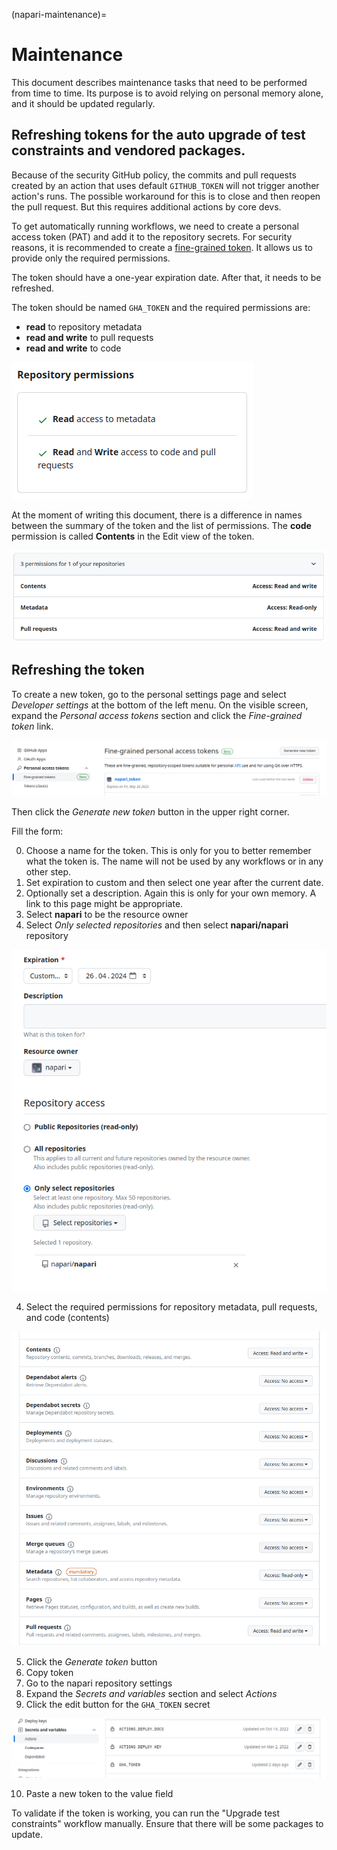 (napari-maintenance)=

# Maintenance

This document describes maintenance tasks that need to be performed from time to time. Its purpose is to avoid relying on personal memory alone, and it should be updated regularly.

## Refreshing tokens for the auto upgrade of test constraints and vendored packages.

Because of the security GitHub policy, the commits and pull requests created by an action that uses default `GITHUB_TOKEN`
will not trigger another action's runs. The possible workaround for this is to close and then reopen the pull request.
But this requires additional actions by core devs.


To get automatically running workflows, we need to create a personal access token (PAT) and add it to the repository secrets.
For security reasons, it is recommended to create a [fine-grained token](https://docs.github.com/en/authentication/keeping-your-account-and-data-secure/creating-a-personal-access-token#creating-a-fine-grained-personal-access-token). It allows us to provide only the required permissions.

The token should have a one-year expiration date. After that, it needs to be refreshed.

The token should be named `GHA_TOKEN` and the required permissions are:

 * **read** to repository metadata
 * **read and write** to pull requests
 * **read and write** to code

 ![screenshot of token permissions in GitHub UI](../../images/update_token_permissions.png)

 At the moment of writing this document, there is a difference in names between the summary of the token and the list of permissions.
 The **code** permission is called **Contents** in the Edit view of the token.

![screenshot of token permissions](../../images/edit_token_permissions.png)

## Refreshing the token

To create a new token, go to the personal settings page and select _Developer settings_ at the bottom of the left menu. On the visible screen, expand the _Personal access tokens_ section and click the _Fine-grained token_ link.

![View on list of fine-grained tokens](../../images/fine_grained_token.png)

Then click the _Generate new token_ button in the upper right corner.

Fill the form:

0. Choose a name for the token. This is only for you to better remember what
   the token is. The name will not be used by any workflows or in any other
   step.
1. Set expiration to custom and then select one year after the current date.
1. Optionally set a description. Again this is only for your own memory. A link
   to this page might be appropriate.
2. Select **napari** to be the resource owner
3. Select _Only selected repositories_ and then select **napari/napari** repository

![screenshot of the token creation form](../../images/token_permission_form.png)

4. Select the required permissions for repository metadata, pull requests, and code (contents)

![screenshot of the token creation form](../../images/token_permission_selection.png)

5. Click the _Generate token_ button
6. Copy token
7. Go to the napari repository settings
8. Expand the _Secrets and variables_ section and select _Actions_
9. Click the edit button for the `GHA_TOKEN` secret

![screenshot of the token creation form](../../images/secrets_section.png)

10. Paste a new token to the value field

To validate if the token is working, you can run the "Upgrade test constraints" workflow manually. Ensure that there will be some packages to update.

